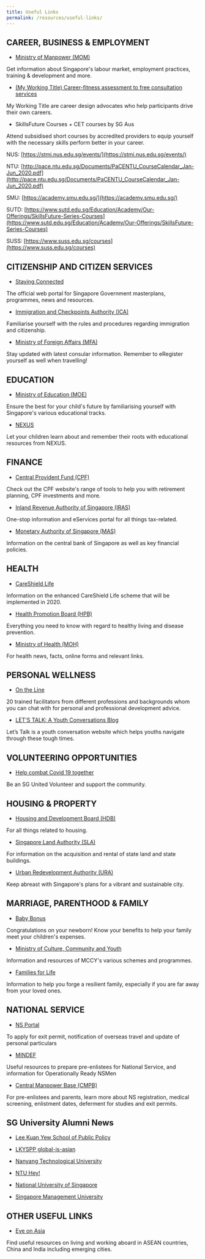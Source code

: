 ```yaml
---
title: Useful Links
permalink: /resources/useful-links/
---
```


## CAREER, BUSINESS & EMPLOYMENT
*	[Ministry of Manpower (MOM)](https://www.mom.gov.sg/)

Get information about Singapore's labour market, employment practices, training & development and more.

*	[(My Working Title) Career-fitness assessment to free consultation services](https://myworkingtitle.xyz/resources-career-resilience/)

My Working Title are career design advocates who help participants drive their own careers. 
 
 *	SkillsFuture Courses + CET courses by SG Aus 

Attend subsidised short courses by accredited providers to equip yourself with the necessary skills perform better  in your career.

NUS: [https://stmi.nus.edu.sg/events/](https://stmi.nus.edu.sg/events/)

NTU: [http://pace.ntu.edu.sg/Documents/PaCENTU_CourseCalendar_Jan-Jun_2020.pdf](http://pace.ntu.edu.sg/Documents/PaCENTU_CourseCalendar_Jan-Jun_2020.pdf)

SMU: [https://academy.smu.edu.sg/](https://academy.smu.edu.sg/)

SUTD: [https://www.sutd.edu.sg/Education/Academy/Our-Offerings/SkillsFuture-Series-Courses](https://www.sutd.edu.sg/Education/Academy/Our-Offerings/SkillsFuture-Series-Courses)

SUSS: [https://www.suss.edu.sg/courses](https://www.suss.edu.sg/courses)
 
## CITIZENSHIP AND CITIZEN SERVICES
*	[Staying Connected](https://www.gov.sg/)

The official web portal for Singapore Government masterplans, programmes, news and resources.

*	[Immigration and Checkpoints Authority (ICA)](https://www.ica.gov.sg/)

Familiarise yourself with the rules and procedures regarding immigration and citizenship.

*	[Ministry of Foreign Affairs (MFA)](https://www.mfa.gov.sg/)

Stay updated with latest consular information. Remember to eRegister yourself as well when travelling!
 

## EDUCATION
*	[Ministry of Education (MOE)](https://www.moe.gov.sg/)

Ensure the best for your child's future by familiarising yourself with Singapore's various educational tracks.

*	[NEXUS](https://www.mindef.gov.sg/oms/imindef/mindef_websites/topics/nexus/home.html)

Let your children learn about and remember their roots with educational resources from NEXUS.
 

## FINANCE
*	[Central Provident Fund (CPF)](https://www.cpf.gov.sg/members)

Check out the CPF website's range of tools to help you with retirement planning, CPF investments and more.

* [Inland Revenue Authority of Singapore (IRAS)](https://www.iras.gov.sg/irashome/default.aspx)

One-stop information and eServices portal for all things tax-related.

*	[Monetary Authority of Singapore (MAS)](https://www.mas.gov.sg/)

Information on the central bank of Singapore as well as key financial policies.


## HEALTH
*	[CareShield Life](https://www.moh.gov.sg/careshieldlife/)

Information on the enhanced CareShield Life scheme that will be implemented in 2020.

*	[Health Promotion Board (HPB)](https://www.hpb.gov.sg/)

Everything you need to know with regard to healthy living and disease prevention.

*	[Ministry of Health (MOH)](https://www.moh.gov.sg/)

For health news, facts, online forms and relevant links.


## PERSONAL WELLNESS
*	[On the Line](http://theinsidespace.com/on-the-line/)

20 trained facilitators from different professions and backgrounds whom you can chat with for personal and professional development advice.

*	[LET'S TALK: A Youth Conversations Blog](https://bit.ly/nyccov-19)

Let’s Talk is a youth conversation website which helps youths navigate through these tough times.


##	VOLUNTEERING OPPORTUNITIES
*	[Help combat Covid 19 together](https://www.giving.sg/sgunited-volunteers)

Be an SG United Volunteer and support the community.
 

##	HOUSING & PROPERTY
*	[Housing and Development Board (HDB)](https://www.hdb.gov.sg/cs/infoweb/homepage)

For all things related to housing.

*	[Singapore Land Authority (SLA)](https://www1.sla.gov.sg/)

For information on the acquisition and rental of state land and state buildings.

*	[Urban Redevelopment Authority (URA)](https://www.ura.gov.sg/Corporate)

Keep abreast with Singapore's plans for a vibrant and sustainable city.
 

##	MARRIAGE, PARENTHOOD & FAMILY
*	[Baby Bonus](https://www.babybonus.msf.gov.sg/parent/web/home?_afrLoop=5031971402323505&_afrWindowMode=0&_afrWindowId=null)

Congratulations on your newborn! Know your benefits to help your family meet your children's expenses.

*	[Ministry of Culture, Community and Youth](https://www.mccy.gov.sg/)

Information and resources of MCCY's various schemes and programmes.

*	[Families for Life](https://www.familiesforlife.sg/Pages/default.aspx)

Information to help you forge a resilient family, especially if you are far away from your loved ones.


##	NATIONAL SERVICE
*	[NS Portal](https://www.ns.sg/nsp/portal/site/login)

To apply for exit permit, notification of overseas travel and update of personal particulars

*	[MINDEF](https://www.mindef.gov.sg/web/portal/mindef/national-service/discover-ns)

Useful resources to prepare pre-enlistees for National Service, and information for Operationally Ready NSMen

*	[Central Manpower Base (CMPB)](https://www.cmpb.gov.sg/web/portal/cmpb/home/)

For pre-enlistees and parents, learn more about NS registration, medical screening, enlistment dates, deferment for studies and exit permits.


##	SG University Alumni News

*	[Lee Kuan Yew School of Public Policy](https://lkyspp.nus.edu.sg/news-events/news)
*	[LKYSPP global-is-asian](https://lkyspp.nus.edu.sg/gia)

*	[Nanyang Technological University](https://www.ntu.edu.sg/Alumni/publications/Pages/default.aspx)
*	[NTU Hey!](http://www.hey.ntu.edu.sg/issue44/index.html)

*	[National University of Singapore](http://www.nus.edu.sg/alumnet/publications)

*	[Singapore Management University](https://alumni.smu.edu.sg/smu-circle)


##	OTHER USEFUL LINKS

*	[Eye on Asia](http://www.eyeonasia.sg/)

 Find useful resources on living and working aboard in ASEAN countries, China and India including emerging cities.
